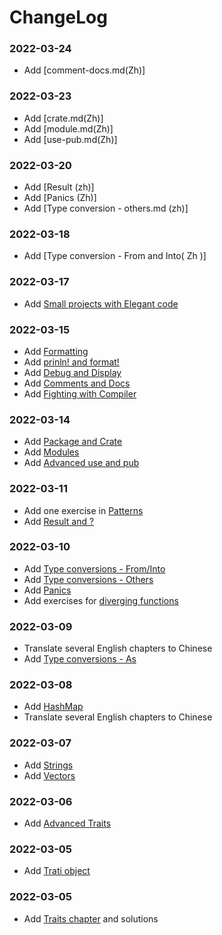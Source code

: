 # ChangeLog

### 2022-03-24

- Add [comment-docs.md(Zh)]

### 2022-03-23

- Add [crate.md(Zh)]
- Add [module.md(Zh)]
- Add [use-pub.md(Zh)]


### 2022-03-20

- Add [Result (zh)]
- Add [Panics (Zh)]
- Add [Type conversion - others.md (zh)]

### 2022-03-18

- Add [Type conversion - From and Into( Zh )]

### 2022-03-17

- Add [Small projects with Elegant code](https://practice.rs/elegant-code-base.html)

### 2022-03-15

- Add [Formatting](https://practice.rs/formatted-output/formatting.html)
- Add [prinln! and format!](https://practice.rs/formatted-output/println.html)
- Add [Debug and Display](https://practice.rs/formatted-output/debug-display.html)
- Add [Comments and Docs](https://practice.rs/comments-docs.html)
- Add [Fighting with Compiler](https://practice.rs/fight-compiler/intro.html)


### 2022-03-14

- Add [Package and Crate](https://practice.rs/crate-module/crate.html)
- Add [Modules](https://practice.rs/crate-module/module.html)
- Add [Advanced use and pub](https://practice.rs/crate-module/use-pub.html)

### 2022-03-11

- Add one exercise in [Patterns](https://practice.rs/pattern-match/patterns.html)
- Add [Result and ?](https://practice.rs/result-panic/result.html)

### 2022-03-10

- Add [Type conversions - From/Into](https://practice.rs/type-conversions/from-into.html)
- Add [Type conversions - Others](https://practice.rs/type-conversions/others.html)
- Add [Panics](https://practice.rs/result-panic/panic.html)
- Add exercises for [diverging functions](https://practice.rs/basic-types/functions.html#diverging-functions)

### 2022-03-09

- Translate several English chapters to Chinese
- Add [Type conversions - As](https://practice.rs/type-conversions/as.html)
  
### 2022-03-08

- Add [HashMap](https://practice.rs/collections/hashmap.html)
- Translate several English chapters to Chinese

### 2022-03-07

- Add [Strings](https://practice.rs/collections/string.html)
- Add [Vectors](https://practice.rs/collections/vector.html)

### 2022-03-06

- Add [Advanced Traits](https://practice.rs/generics-traits/advanced-traits.html)

### 2022-03-05

- Add [Trati object](https://practice.rs/generics-traits/trait-object.html)

### 2022-03-05

- Add [Traits chapter](https://practice.rs/generics-traits/traits.html) and solutions